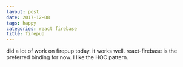 ```yaml
---
layout: post
date: 2017-12-08
tags: happy
categories: react firebase
title: firepup
---
```


did a lot of work on firepup today. it works well. react-firebase is the preferred binding for now. I like the HOC pattern.
